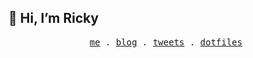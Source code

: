 ## 👋 Hi, I’m Ricky

<p align="center">
  <samp>
    <a href="https://jokerc.com">me</a> .
    <a href="https://blog.jokerc.com">blog</a> .
    <a href="https://twitter.com/rickytjx">tweets</a> .
    <a href="https://github.com/rickytjx/dotfiles">dotfiles</a>
  </samp>
</p>

